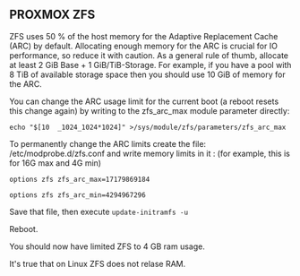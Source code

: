 ## PROXMOX ZFS

ZFS uses 50 % of the host memory for the Adaptive Replacement Cache (ARC) by default. Allocating enough memory for the ARC is crucial for IO performance, so reduce it with caution. As a general rule of thumb, allocate at least 2 GiB Base + 1 GiB/TiB-Storage. For example, if you have a pool with 8 TiB of available storage space then you should use 10 GiB of memory for the ARC.

You can change the ARC usage limit for the current boot (a reboot resets this change again) by writing to the zfs_arc_max module parameter directly:

`echo "$[10  _1024_1024*1024]" >/sys/module/zfs/parameters/zfs_arc_max`

To permanently change the ARC limits create the file: /etc/modprobe.d/zfs.conf and write memory limits in it : (for example, this is for 16G max and 4G min)

`options zfs zfs_arc_max=17179869184`

`options zfs zfs_arc_min=4294967296`

Save that file, then execute `update-initramfs -u`

Reboot.

You should now have limited ZFS to 4 GB ram usage.

It's true that on Linux ZFS does not relase RAM.
